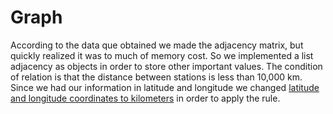 # Graph

According to the data que obtained we made the adjacency matrix, but quickly realized it was to much of memory cost. So we implemented a list adjacency as objects in order to store other important values. The condition of relation is that the distance between stations is less than 10,000 km. Since we had our information in latitude and longitude we changed [latitude and longitude coordinates to kilometers](https://en.wikipedia.org/wiki/Latitude#Length_of_a_degree_of_latitude) in order to apply the rule.